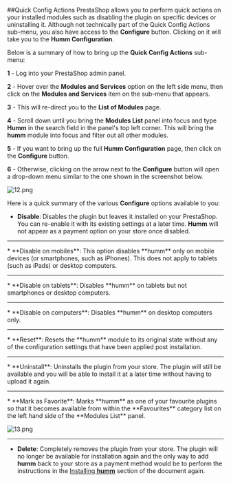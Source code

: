 ##Quick Config Actions
PrestaShop allows you to perform quick actions on your installed modules such as disabling the plugin on specific devices or uninstalling it. Although not technically part of the Quick Config Actions sub-menu, you also have access to the **Configure** button. Clicking on it will take you to the **Humm Configuration**. 

Below is a summary of how to bring up the **Quick Config Actions** sub-menu:

**1** - Log into your PrestaShop admin panel.

**2** - Hover over the **Modules and Services** option on the left side menu, then click on the **Modules and Services** item on the sub-menu that appears.

**3** - This will re-direct you to the **List of Modules** page.

**4** - Scroll down until you bring the **Modules List** panel into focus and  type **Humm** in the search field in the panel's top left corner. This will bring the **humm** module into focus and filter out all other modules.

**5** - If you want to bring up the full **Humm Configuration** page, then click on the **Configure** button.

**6** - Otherwise, clicking on the arrow next to the **Configure** button will open a drop-down menu similar to the one shown in the screenshot below.

![12.png](/img/ecommerce/prestashop/12.png)

Here is a quick summary of the various **Configure** options available to you:

* **Disable**: Disables the plugin but leaves it installed on your PrestaShop. You can re-enable it with its existing settings at a later time. **Humm** will not appear as a payment option on your store once disabled.
<hr>
* **Disable on mobiles**: This option disables **humm** only on mobile devices (or smartphones, such as iPhones). This does not apply to tablets (such as iPads) or desktop computers.
<hr>
* **Disable on tablets**: Disables **humm** on tablets but not smartphones or desktop computers.
<hr>
* **Disable on computers**: Disables **humm** on desktop computers only.
<hr>
* **Reset**: Resets the **humm** module to its original state without any of the configuration settings that have been applied post installation.
<hr>
* **Uninstall**: Uninstalls the plugin from your store. The plugin will still be available and you will be able to install it at a later time without having to upload it again.
<hr>
* **Mark as Favorite**: Marks **humm** as one of your favourite plugins so that it becomes available from within the **Favourites** category list on the left hand side of the **Modules List** panel.

![13.png](/img/ecommerce/prestashop/13.png)
<hr>

* **Delete**: Completely removes the plugin from your store. The plugin will no longer be available for installation again and the only way to add **humm** back to your store as a payment method would be to perform the instructions in the [Installing **humm**](#installing-oxipay) section of the document again.
